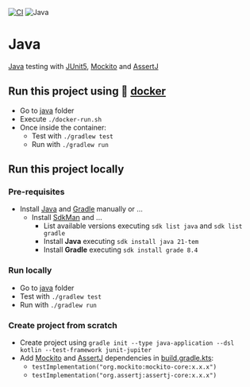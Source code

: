 [![CI](https://github.com/rogervinas/tests-everywhere/actions/workflows/java.yml/badge.svg)](https://github.com/rogervinas/tests-everywhere/actions/workflows/java.yml)
![Java](https://img.shields.io/badge/Java-21-blue?labelColor=black)

# Java

[Java](https://openjdk.org/) testing with [JUnit5](https://junit.org/junit5/), [Mockito](https://site.mockito.org/) and [AssertJ](https://assertj.github.io/doc/)

## Run this project using 🐳 [docker](https://www.docker.com/)
* Go to [java](java) folder
* Execute `./docker-run.sh`
* Once inside the container:
    * Test with `./gradlew test`
    * Run with `./gradlew run`

## Run this project locally

### Pre-requisites
* Install [Java](https://openjdk.org/) and [Gradle](https://gradle.org/) manually or ...
    * Install [SdkMan](https://sdkman.io/) and ...
        * List available versions executing `sdk list java` and `sdk list gradle`
        * Install **Java** executing `sdk install java 21-tem`
        * Install **Gradle** executing `sdk install grade 8.4`

### Run locally
* Go to [java](java) folder
* Test with `./gradlew test`
* Run with `./gradlew run`

### Create project from scratch
* Create project using `gradle init --type java-application --dsl kotlin --test-framework junit-jupiter`
* Add [Mockito](https://site.mockito.org/) and [AssertJ](https://assertj.github.io/doc/) dependencies in [build.gradle.kts](java/build.gradle.kts):
    * `testImplementation("org.mockito:mockito-core:x.x.x")`
    * `testImplementation("org.assertj:assertj-core:x.x.x")`
